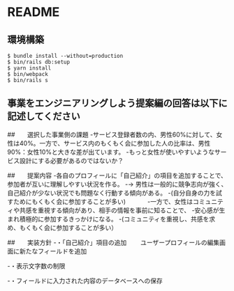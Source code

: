 # README

## 環境構築
```
$ bundle install --without=production
$ bin/rails db:setup
$ yarn install
$ bin/webpack
$ bin/rails s
```

## 事業をエンジニアリングしよう提案編の回答は以下に記述してください

##　　選択した事業側の課題
-サービス登録者数の内、男性60%に対して、女性は40%。一方で、サービス内のもくもく会に参加した人の比率は、男性90%：女性10%と大きな差が出ています。 
-もっと女性が使いやすいようなサービス設計にする必要があるのではないか？

##　　提案内容
-各自のプロフィールに「自己紹介」の項目を追加することで、参加者が互いに理解しやすい状況を作る。 
-→ 男性は一般的に競争志向が強く、自己紹介が少ない状況でも問題なく行動する傾向がある。 
-(自分自身の力を試すためにもくもく会に参加することが多い) 　　　
-一方で、女性はコミュニティや共感を重視する傾向があり、相手の情報を事前に知ることで、
-安心感が生まれ積極的に参加するきっかけになる。 
-(コミュニティを重視し、共感を求め、もくもく会に参加することが多い）

##　　実装方針
-・「自己紹介」項目の追加 　　ユーザープロフィールの編集画面に新たなフィールドを追加

-・表示文字数の制限

-・フィールドに入力された内容のデータベースへの保存
